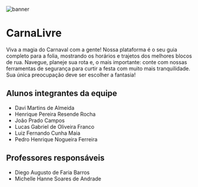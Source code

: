 ![banner](https://github.com/user-attachments/assets/e5124d1a-f7ff-4a7c-9901-9f3bf4f8e4e4)

# CarnaLivre

Viva a magia do Carnaval com a gente! Nossa plataforma é o seu guia completo para a folia, mostrando os horários e trajetos dos melhores blocos de rua. Navegue, planeje sua rota e, o mais importante: conte com nossas ferramentas de segurança para curtir a festa com muito mais tranquilidade. Sua única preocupação deve ser escolher a fantasia!

## Alunos integrantes da equipe

* Davi Martins de Almeida
* Henrique Pereira Resende Rocha
* João Prado Campos
* Lucas Gabriel de Oliveira Franco
* Luiz Fernando Cunha Maia
* Pedro Henrique Nogueira Ferreira

## Professores responsáveis

* Diego Augusto de Faria Barros
* Michelle Hanne Soares de Andrade
